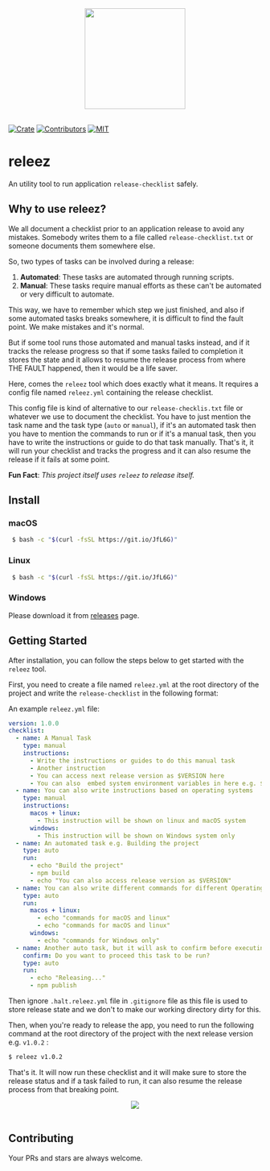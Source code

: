 <div align="center">
  <a href="https://github.com/rousan/releez">
    <img width="200" height="200" src="https://raw.githubusercontent.com/rousan/releez/master/media/logo.png">
  </a>
  <br />
  <br />
</div>

[![Crate](https://img.shields.io/crates/v/releez.svg)](https://crates.io/crates/releez)
[![Contributors](https://img.shields.io/github/contributors/rousan/releez.svg)](https://github.com/rousan/releez/graphs/contributors)
[![MIT](https://img.shields.io/crates/l/releez.svg)](./LICENSE)


# releez

An utility tool to run application `release-checklist` safely.

## Why to use releez?

We all document a checklist prior to an application release to avoid any mistakes. Somebody writes them to a file called `release-checklist.txt` or someone documents them somewhere else.

So, two types of tasks can be involved during a release:
1. **Automated**: These tasks are automated through running scripts.
2. **Manual**: These tasks require manual efforts as these can't be automated or very difficult to automate.

This way, we have to remember which step we just finished, and also if some automated tasks breaks somewhere, it is difficult to find the fault point.
We make mistakes and it's normal.

But if some tool runs those automated and manual tasks instead, and if it tracks the release progress so that if some tasks
failed to completion it stores the state and it allows to resume the release process from where THE FAULT happened, then it would be a life saver.

Here, comes the `releez` tool which does exactly what it means. It requires a config file named `releez.yml` containing the release checklist.

This config file is kind of alternative to our `release-checklis.txt` file or whatever we use to document the checklist. You have to just mention the task name and the task type (`auto` or `manual`), if it's an automated task then
you have to mention the commands to run or if it's a manual task, then you have to write the instructions or guide to do that task manually. That's it, it will run your checklist and tracks
the progress and it can also resume the release if it fails at some point.

**Fun Fact**: _This project itself uses `releez` to release itself._

## Install

### macOS

```sh
 $ bash -c "$(curl -fsSL https://git.io/JfL6G)"
```

### Linux

```sh
 $ bash -c "$(curl -fsSL https://git.io/JfL6G)"
```

### Windows

Please download it from [releases](https://github.com/rousan/releez/releases) page.

## Getting Started

After installation, you can follow the steps below to get started with the `releez` tool.

First, you need to create a file named `releez.yml` at the root directory of the project and write the `release-checklist` in the following format:

An example `releez.yml` file:
```yaml
version: 1.0.0
checklist:
  - name: A Manual Task
    type: manual
    instructions:
      - Write the instructions or guides to do this manual task
      - Another instruction
      - You can access next release version as $VERSION here
      - You can also  embed system environment variables in here e.g. $USER or $PWD
  - name: You can also write instructions based on operating systems
    type: manual
    instructions:
      macos + linux:
        - This instruction will be shown on linux and macOS system
      windows:
        - This instruction will be shown on Windows system only
  - name: An automated task e.g. Building the project
    type: auto
    run:
      - echo "Build the project"
      - npm build
      - echo "You can also access release version as $VERSION"
  - name: You can also write different commands for different Operating Systems
    type: auto
    run:
      macos + linux:
        - echo "commands for macOS and linux"
        - echo "commands for macOS and linux"
      windows:
        - echo "commands for Windows only"
  - name: Another auto task, but it will ask to confirm before executing commands
    confirm: Do you want to proceed this task to be run?
    type: auto
    run:
      - echo "Releasing..."
      - npm publish
```

Then ignore `.halt.releez.yml` file in `.gitignore` file as this file is used to store release state and we don't to make our working directory dirty for this.

Then, when you're ready to release the app, you need to run the following command at the root directory of the project with the next release version e.g. `v1.0.2` :

```sh
$ releez v1.0.2
```

That's it. It will now run these checklist and it will make sure to store the release status and if a task failed to run, it can also resume the release process from that breaking point.

<div align="center">
  <a href="https://github.com/rousan/releez">
    <img src="https://raw.githubusercontent.com/rousan/releez/v1.0.3/media/releez-demo.gif">
  </a>
  <br />
  <br />
</div>

## Contributing

Your PRs and stars are always welcome.